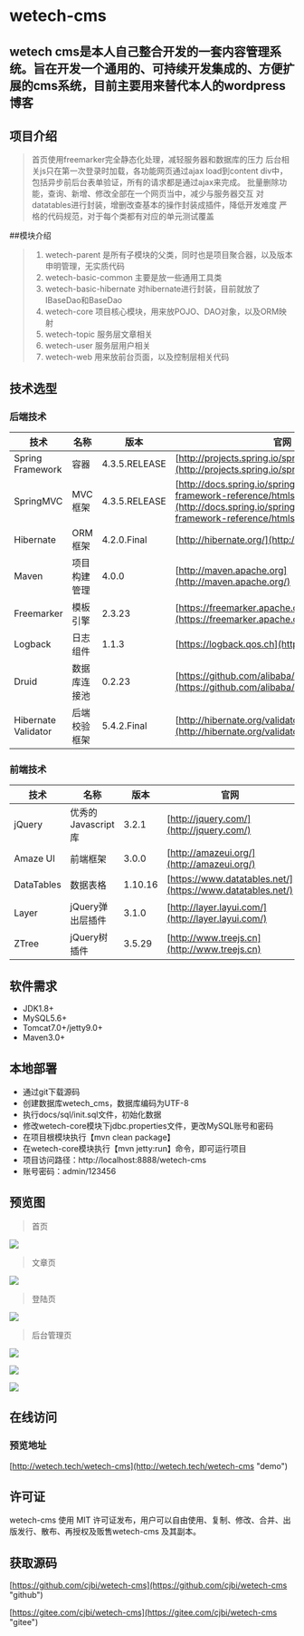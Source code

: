 # wetech-cms
wetech cms是本人自己整合开发的一套内容管理系统。旨在开发一个通用的、可持续开发集成的、方便扩展的cms系统，目前主要用来替代本人的wordpress博客
---

## 项目介绍

>首页使用freemarker完全静态化处理，减轻服务器和数据库的压力
>后台相关js只在第一次登录时加载，各功能网页通过ajax load到content div中，包括异步前后台表单验证，所有的请求都是通过ajax来完成。
>批量删除功能，查询、新增、修改全部在一个网页当中，减少与服务器交互
>对datatables进行封装，增删改查基本的操作封装成插件，降低开发难度
>严格的代码规范，对于每个类都有对应的单元测试覆盖

##模块介绍
>   1. wetech-parent 是所有子模块的父类，同时也是项目聚合器，以及版本申明管理，无实质代码
>   2. wetech-basic-common 主要是放一些通用工具类
>   3. wetech-basic-hibernate 对hibernate进行封装，目前就放了IBaseDao和BaseDao
>   4. wetech-core 项目核心模块，用来放POJO、DAO对象，以及ORM映射
>   5. wetech-topic 服务层文章相关
>   7. wetech-user  服务层用户相关
>   6. wetech-web  用来放前台页面，以及控制层相关代码

## 技术选型

### 后端技术

技术 | 名称 | 版本 | 官网
----|------|----|----
Spring Framework | 容器 | 4.3.5.RELEASE | [http://projects.spring.io/spring-framework/](http://projects.spring.io/spring-framework/)
SpringMVC | MVC框架 | 4.3.5.RELEASE |  [http://docs.spring.io/spring/docs/current/spring-framework-reference/htmlsingle/#mvc](http://docs.spring.io/spring/docs/current/spring-framework-reference/htmlsingle/#mvc)
Hibernate | ORM框架 | 4.2.0.Final |  [http://hibernate.org/](http://hibernate.org/)
Maven | 项目构建管理 | 4.0.0 |  [http://maven.apache.org](http://maven.apache.org/)
Freemarker | 模板引擎 | 2.3.23 |  [https://freemarker.apache.org/](https://freemarker.apache.org/)
Logback | 日志组件 | 1.1.3 |  [https://logback.qos.ch](https://logback.qos.ch/)
Druid | 数据库连接池 | 0.2.23 |  [https://github.com/alibaba/druid](https://github.com/alibaba/druid)
Hibernate Validator | 后端校验框架 | 5.4.2.Final | [http://hibernate.org/validator/](http://hibernate.org/validator/)

### 前端技术

技术 | 名称 | 版本 |  官网
----|------|----|----
jQuery | 优秀的Javascript库 | 3.2.1 |  [http://jquery.com/](http://jquery.com/)
Amaze UI | 前端框架 | 3.0.0 |  [http://amazeui.org/](http://amazeui.org/)
DataTables | 数据表格 | 1.10.16 |  [https://www.datatables.net/](https://www.datatables.net/)
Layer | jQuery弹出层插件 | 3.1.0 |  [http://layer.layui.com/](http://layer.layui.com/)
ZTree | jQuery树插件 | 3.5.29 |  [http://www.treejs.cn](http://www.treejs.cn)

## 软件需求

- JDK1.8+
- MySQL5.6+
- Tomcat7.0+/jetty9.0+
- Maven3.0+

## 本地部署

- 通过git下载源码
- 创建数据库wetech_cms，数据库编码为UTF-8
- 执行docs/sql/init.sql文件，初始化数据
- 修改wetech-core模块下jdbc.properties文件，更改MySQL账号和密码
- 在项目根模块执行【mvn clean package】
- 在wetech-core模块执行【mvn jetty:run】命令，即可运行项目
- 项目访问路径：http://localhost:8888/wetech-cms
- 账号密码：admin/123456

## 预览图

> 首页

![](docs/preview/index.gif)

> 文章页

![](docs/preview/topic.gif)

> 登陆页

![](docs/preview/login.gif)

> 后台管理页

![](docs/preview/admin1.gif)

![](docs/preview/admin2.gif)

![](docs/preview/admin3.gif)



## 在线访问

### 预览地址

[http://wetech.tech/wetech-cms](http://wetech.tech/wetech-cms "demo")

## 许可证

wetech-cms 使用 MIT 许可证发布，用户可以自由使用、复制、修改、合并、出版发行、散布、再授权及贩售wetech-cms 及其副本。

## 获取源码

 [https://github.com/cjbi/wetech-cms](https://github.com/cjbi/wetech-cms "github")

 [https://gitee.com/cjbi/wetech-cms](https://gitee.com/cjbi/wetech-cms "gitee")

